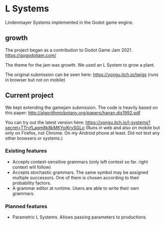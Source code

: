 # L Systems

Lindenmayer Systems implemented in the Godot game engine.

## growth

The project began as a contribution to Godot Game Jam 2021. https://gogodotjam.com/

The theme for the jam was growth. We used an L System to grow a plant.

The original submission can be seen here: https://yongu.itch.io/twigs (runs in browser but not on mobile)

## Current project

We kept extending the gamejam submission. The code is heavily based on this paper: http://algorithmicbotany.org/papers/hanan.dis1992.pdf

You can try out the latest version here: https://yongu.itch.io/l-systems?secret=TTrvfLagm8k8kMKYoiKrySGLo (Runs in web and also on mobile but only on Firefox, not Chrome. On my Android phone at least. Did not test any other browsers or systems.)

### Existing features

+ Accepts context-sensitive grammars (only left context so far. right context will follow)
+ Accepts stochastic grammars. The same symbol may be assigned multiple successors. One of them is chosen according to their probability factors. 
+ A grammar editor at runtime. Users are able to write their own grammars.

### Planned features

+ Parametric L Systems. Allows passing parameters to productions.
